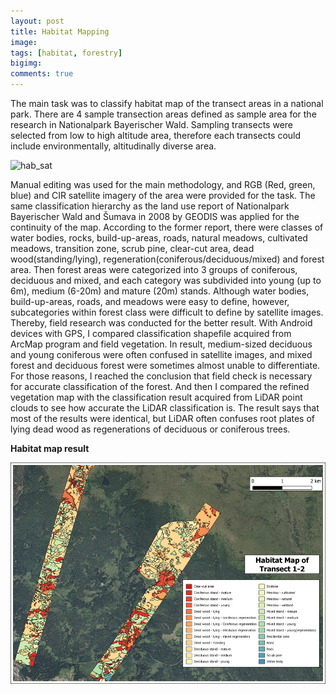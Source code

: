 ```yaml
---
layout: post
title: Habitat Mapping
image: 
tags: [habitat, forestry]
bigimg: 
comments: true
---
```

The main task was to classify habitat map of the transect areas in a national park. There are 4 sample transection areas defined as sample area for the research in Nationalpark Bayerischer Wald. Sampling transects were selected from low to high altitude area, therefore each transects could include environmentally, altitudinally diverse area.

![hab_sat](/img/hab_sat.jpg)

Manual editing was used for the main methodology, and RGB (Red, green, blue) and CIR satellite imagery of the area were provided for the task.
The same classification hierarchy as the land use report of Nationalpark Bayerischer Wald and Šumava in 2008 by GEODIS was applied for the continuity of the map. According to the former report, there were classes of water bodies, rocks, build-up-areas, roads, natural meadows, cultivated meadows, transition zone, scrub pine, clear-cut area, dead wood(standing/lying), regeneration(coniferous/deciduous/mixed) and forest area. Then forest areas were categorized into 3 groups of coniferous, deciduous and mixed, and each category was subdivided into young (up to 6m), medium (6-20m) and mature (20m) stands.
Although water bodies, build-up-areas, roads, and meadows were easy to define, however, subcategories within forest class were difficult to define by satellite images. Thereby, field research was conducted for the better result. With Android devices with GPS, I compared classification shapefile acquired from ArcMap program and field vegetation. In result, medium-sized deciduous and young coniferous were often confused in satellite images, and mixed forest and deciduous forest were sometimes almost unable to differentiate. For those reasons, I reached the conclusion that field check is necessary for accurate classification of the forest.
And then I compared the refined vegetation map with the classification result acquired from LiDAR point clouds to see how accurate the LiDAR classification is. The result says that most of the results were identical, but LiDAR often confuses root plates of lying dead wood as regenerations of deciduous or coniferous trees.

**Habitat map result**

![june](/img/june.jpg)
